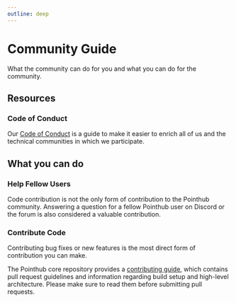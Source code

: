 ```yaml
---
outline: deep
---
```


# Community Guide

What the community can do for you and what you can do for the community.

## Resources

### Code of Conduct

Our [Code of Conduct](/about/community-guide/code-of-conduct) is a guide to make it easier to enrich all of us and the technical communities in which we participate.

## What you can do

### Help Fellow Users​

Code contribution is not the only form of contribution to the Pointhub community. Answering a question for a fellow Pointhub user on Discord or the forum is also considered a valuable contribution.

### Contribute Code

Contributing bug fixes or new features is the most direct form of contribution you can make.

The Pointhub core repository provides a [contributing guide](/guide/contribution-guide/commit-message), which contains pull request guidelines and information regarding build setup and high-level architecture. Please make sure to read them before submitting pull requests.



